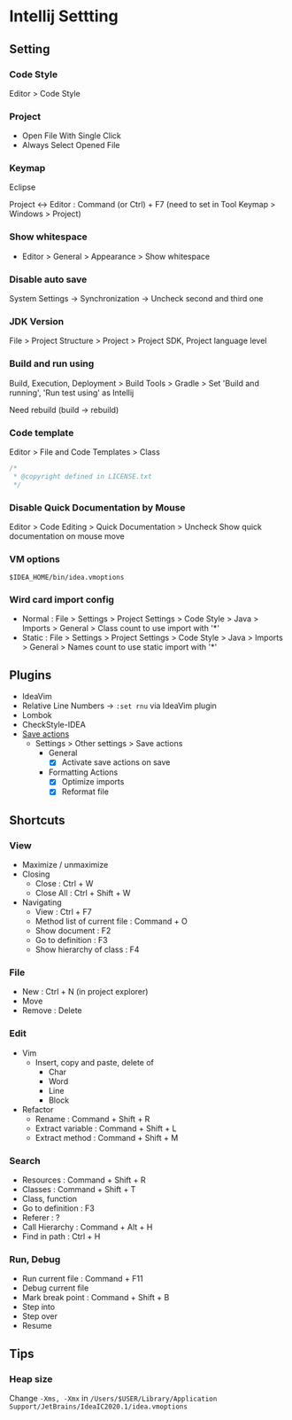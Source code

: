 # Intellij Settting

## Setting

### Code Style

Editor > Code Style

### Project

- Open File With Single Click
- Always Select Opened File

### Keymap

Eclipse

Project <-> Editor : Command (or Ctrl) + F7 (need to set in Tool Keymap > Windows > Project)

### Show whitespace

- Editor > General > Appearance > Show whitespace

### Disable auto save

System Settings -> Synchronization -> Uncheck second and third one

### JDK Version

File > Project Structure > Project > Project SDK, Project language level

### Build and run using

Build, Execution, Deployment > Build Tools > Gradle > Set 'Build and running', 'Run test using' as Intellij

Need rebuild (build -> rebuild)

### Code template

Editor > File and Code Templates > Class

```java
/*
 * @copyright defined in LICENSE.txt
 */

```

### Disable Quick Documentation by Mouse

Editor > Code Editing > Quick Documentation > Uncheck Show quick documentation on mouse move

### VM options

`$IDEA_HOME/bin/idea.vmoptions`

### Wird card import config

- Normal : File > Settings > Project Settings > Code Style > Java > Imports > General > Class count to use import with '*'
- Static : File > Settings > Project Settings > Code Style > Java > Imports > General > Names count to use static import with '*'

## Plugins

- IdeaVim
- Relative Line Numbers -> `:set rnu` via IdeaVim plugin
- Lombok
- CheckStyle-IDEA
- [Save actions](https://plugins.jetbrains.com/plugin/7642-save-actions/versions)
  - Settings > Other settings > Save actions
    - General
      - [X] Activate save actions on save
    - Formatting Actions
      - [X] Optimize imports
      - [X] Reformat file

## Shortcuts

### View

- Maximize / unmaximize
- Closing
  - Close : Ctrl + W
  - Close All : Ctrl + Shift + W
- Navigating
  - View : Ctrl + F7
  - Method list of current file : Command + O
  - Show document : F2
  - Go to definition : F3
  - Show hierarchy of class : F4

### File

- New : Ctrl + N (in project explorer)
- Move
- Remove : Delete

### Edit

- Vim
  - Insert, copy and paste, delete of
    - Char
    - Word
    - Line
    - Block
- Refactor
  - Rename : Command + Shift + R
  - Extract variable : Command + Shift + L
  - Extract method : Command + Shift + M

### Search

- Resources : Command + Shift + R
- Classes : Command + Shift + T
- Class, function
- Go to definition : F3
- Referer : ?
- Call Hierarchy : Command + Alt + H
- Find in path : Ctrl + H

### Run, Debug

- Run current file : Command + F11
- Debug current file
- Mark break point : Command + Shift + B
- Step into
- Step over
- Resume

## Tips

### Heap size

Change `-Xms, -Xmx` in `/Users/$USER/Library/Application Support/JetBrains/IdeaIC2020.1/idea.vmoptions`

